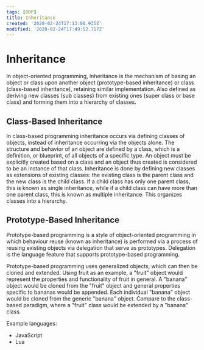 ```yaml
---
tags: [OOP]
title: Inheritance
created: '2020-02-24T17:13:00.935Z'
modified: '2020-02-24T17:49:52.717Z'
---
```


# Inheritance

In object-oriented programming, inheritance is the mechanism of basing an object or class upon another object (prototype-based inheritance) or class (class-based inheritance), retaining similar implementation. Also defined as deriving new classes (sub classes) from existing ones (super class or base class) and forming them into a hierarchy of classes.

## Class-Based Inheritance

In class-based programming inheritance occurs via defining classes of objects, instead of inheritance occurring via the objects alone. The structure and behavior of an object are defined by a class, which is a definition, or blueprint, of all objects of a specific type. An object must be explicitly created based on a class and an object thus created is considered to be an instance of that class. Inheritance is done by defining new classes as extensions of existing classes: the existing class is the parent class and the new class is the child class. If a child class has only one parent class, this is known as single inheritance, while if a child class can have more than one parent class, this is known as multiple inheritance. This organizes classes into a hierarchy.

## Prototype-Based Inheritance

Prototype-based programming is a style of object-oriented programming in which behaviour reuse (known as inheritance) is performed via a process of reusing existing objects via delegation that serve as prototypes. Delegation is the language feature that supports prototype-based programming.

Prototype-based programming uses generalized objects, which can then be cloned and extended. Using fruit as an example, a "fruit" object would represent the properties and functionality of fruit in general. A "banana" object would be cloned from the "fruit" object and general properties specific to bananas would be appended. Each individual "banana" object would be cloned from the generic "banana" object. Compare to the class-based paradigm, where a "fruit" class would be extended by a "banana" class. 

Example languages:

- JavaScript
- Lua
